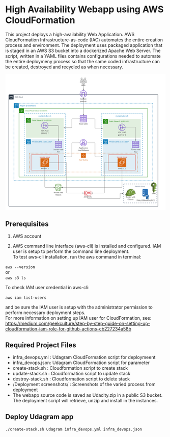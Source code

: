 # High Availability Webapp using AWS CloudFormation


This project deploys a high-availability Web Application. 
AWS CloudFormation Infrastructure-as-code (IAC) automates the entire creation process and environment. The deployment uses packaged application that is staged in an AWS S3 bucket into a dockerized Apache Web Server. The script, written in a YAML files contains configurations needed to automate the entire deploymeny process so that the same coded infrastructure can be created, destroyed and recycled as when necessary.

![img-1](high_availability_webapp_infra_diagram.png)

## Prerequisites

1. AWS account

2. AWS command line interface (aws-cli) is installed and configured. IAM user is setup to perform the command line deployment. <br />
To test aws-cli installation, run the aws command in terminal:<br />

`aws --version`<br />
or <br />
`aws s3 ls`<br />

To check IAM user credential in aws-cli:<br />

`aws iam list-users`

and be sure the IAM user is setup with the administrator permission to perform necessary deployment steps. <br />
For more information on setting up IAM user for CloudFormation, see: <br />
https://medium.com/geekculture/step-by-step-guide-on-setting-up-cloudformation-iam-role-for-github-actions-cb227234a58b

## Required Project Files
* infra_devops.yml : Udagram CloudFormation script for deploymeent
* infra_devops.json: Udagram CloudFormation script for parameter
* create-stack.sh : Cloudformation script to create stack 
* update-stack.sh : Cloudformation script to update stack 
* destroy-stack.sh : Cloudformation script to delete stack 
* /Deployment screenshots/ : Screenshots of the varied process from deployment
* The webapp source code is saved as Udacity.zip in a public S3 bucket. The deployment script will retrieve, unzip and install in the instances.


## Deploy Udagram app

`./create-stack.sh Udagram infra_devops.yml infra_devops.json`
